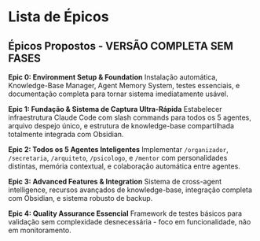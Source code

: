 # Lista de Épicos

## Épicos Propostos - VERSÃO COMPLETA SEM FASES

**Epic 0: Environment Setup & Foundation**
Instalação automática, Knowledge-Base Manager, Agent Memory System, testes essenciais, e documentação completa para tornar sistema imediatamente usável.

**Epic 1: Fundação & Sistema de Captura Ultra-Rápida**
Estabelecer infraestrutura Claude Code com slash commands para todos os 5 agentes, arquivo despejo único, e estrutura de knowledge-base compartilhada totalmente integrada com Obsidian.

**Epic 2: Todos os 5 Agentes Inteligentes**
Implementar `/organizador`, `/secretaria`, `/arquiteto`, `/psicologo`, e `/mentor` com personalidades distintas, memória contextual, e colaboração automática entre agentes.

**Epic 3: Advanced Features & Integration**
Sistema de cross-agent intelligence, recursos avançados de knowledge-base, integração completa com Obsidian, e sistema robusto de backup.

**Epic 4: Quality Assurance Essencial**
Framework de testes básicos para validação sem complexidade desnecessária - foco em funcionalidade, não em monitoramento.